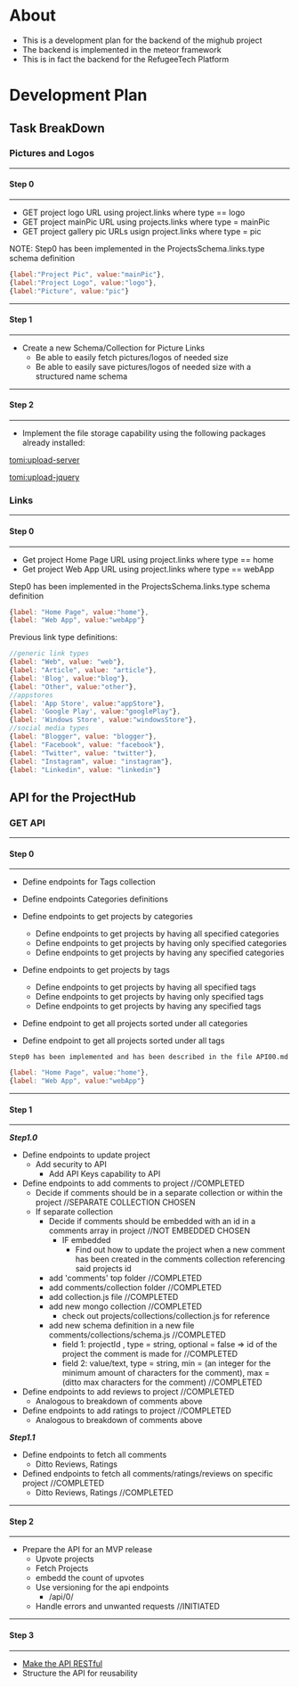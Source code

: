 # About

- This is a development plan for the backend of the mighub project
- The backend is implemented in the meteor framework
- This is in fact the backend for the RefugeeTech Platform

# Development Plan

## Task BreakDown

### Pictures and Logos
------
#### Step 0
------
- GET project logo URL using project.links where type == logo
- GET project mainPic URL using projects.links where type = mainPic
- GET project gallery pic URLs usign project.links where type = pic

NOTE:
Step0 has been implemented in the ProjectsSchema.links.type schema definition
```javascript
{label:"Project Pic", value:"mainPic"},
{label:"Project Logo", value:"logo"},
{label:"Picture", value:"pic"}
```

----
#### Step 1
----
- Create a new Schema/Collection for Picture Links
  - Be able to easily fetch pictures/logos of needed size
  - Be able to easily save pictures/logos of needed size with a structured name schema
 

----
#### Step 2
----
- Implement the file storage capability using the following packages already installed: 


[tomi:upload-server](https://github.com/tomitrescak/meteor-uploads)

[tomi:upload-jquery](https://github.com/tomitrescak/meteor-tomi-upload-jquery)


### Links
-----
#### Step 0
-----
- Get project Home Page URL using project.links where type == home
- Get project Web App URL using project.links where type == webApp

Step0 has been implemented in the ProjectsSchema.links.type schema definition
```javascript
{label: "Home Page", value:"home"},
{label: "Web App", value:"webApp"}
```

Previous link type definitions:
```javascript
//generic link types
{label: "Web", value: "web"},
{label: "Article", value: "article"},
{label: 'Blog', value:"blog"},
{label: "Other", value:"other"},
//appstores
{label: 'App Store', value:"appStore"},
{label: 'Google Play', value:"googlePlay"},
{label: 'Windows Store', value:"windowsStore"},
//social media types
{label: "Blogger", value: "blogger"},
{label: "Facebook", value: "facebook"},
{label: "Twitter", value: "twitter"},
{label: "Instagram", value: "instagram"},
{label: "Linkedin", value: "linkedin"}
```


## API for the ProjectHub
### GET API
----
#### Step 0
----

- Define endpoints for Tags collection

- Define endpoints Categories definitions

- Define endpoints to get projects by categories
  - Define endpoints to get projects by having all specified categories
  - Define endpoints to get projects by having only specified categories
  - Define endpoints to get projects by having any specified categories
- Define endpoints to get projects by tags
  - Define endpoints to get projects by having all specified tags
  - Define endpoints to get projects by having only specified tags
  - Define endpoints to get projects by having any specified tags
- Define endpoint to get all projects sorted under all categories
- Define endpoint to get all projects sorted under all tags


```Step0 has been implemented and has been described in the file API00.md```

```javascript
{label: "Home Page", value:"home"},
{label: "Web App", value:"webApp"}
```
----
#### Step 1
----

___Step1.0___
- Define endpoints to update project
  - Add security to API
    - Add API Keys capability to API
- Define endpoints to add comments to project //COMPLETED
  - Decide if comments should be in a separate collection or within the project //SEPARATE COLLECTION CHOSEN
  - If separate collection
    - Decide if comments should be embedded with an id in a comments array in project //NOT EMBEDDED CHOSEN
      - IF embedded
        - Find out how to update the project when a new comment has been created in the comments collection referencing said projects id
    - add 'comments' top folder //COMPLETED
    - add comments/collection folder //COMPLETED
    - add collection.js file //COMPLETED
    - add new mongo collection //COMPLETED
      - check out projects/collections/collection.js for reference
    - add new schema definition in a new file comments/collections/schema.js //COMPLETED
      - field 1: projectId , type = string, optional = false => id of the project the comment is made for //COMPLETED
      - field 2: value/text, type = string, min = (an integer for the minimum amount of characters for the comment), max = (ditto max characters for the comment)  //COMPLETED
- Define endpoints to add reviews to project //COMPLETED
  - Analogous to breakdown of comments above
- Define endpoints to add ratings to project //COMPLETED
  - Analogous to breakdown of comments above

___Step1.1___
- Define endpoints to fetch all comments
  - Ditto Reviews, Ratings
- Defined endpoints to fetch all comments/ratings/reviews on specific project //COMPLETED
  - Ditto Reviews, Ratings //COMPLETED


----
#### Step 2
----
- Prepare the API for an MVP release
  - Upvote projects
  - Fetch Projects
   - embedd the count of upvotes
  - Use versioning for the api endpoints
    - /api/0/
  - Handle errors and unwanted requests //INITIATED

----
#### Step 3
----

- [Make the API RESTful](https://themeteorchef.com/recipes/writing-an-api/)
- Structure the API for reusability

  
 